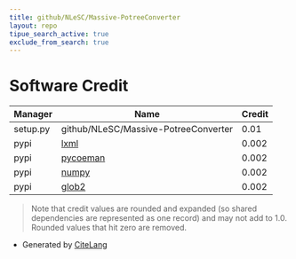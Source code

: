 ```yaml
---
title: github/NLeSC/Massive-PotreeConverter
layout: repo
tipue_search_active: true
exclude_from_search: true
---
```

# Software Credit

|Manager|Name|Credit|
|-------|----|------|
|setup.py|github/NLeSC/Massive-PotreeConverter|0.01|
|pypi|[lxml](https://lxml.de/)|0.002|
|pypi|[pycoeman](https://github.com/NLeSC/pycoeman)|0.002|
|pypi|[numpy](https://www.numpy.org)|0.002|
|pypi|[glob2](http://github.com/miracle2k/python-glob2/)|0.002|


> Note that credit values are rounded and expanded (so shared dependencies are represented as one record) and may not add to 1.0. Rounded values that hit zero are removed.


- Generated by [CiteLang](https://github.com/vsoch/citelang)
